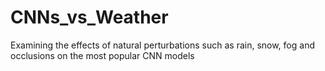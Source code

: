 # CNNs_vs_Weather
Examining the effects of natural perturbations such as rain, snow, fog and occlusions on the most popular CNN models
